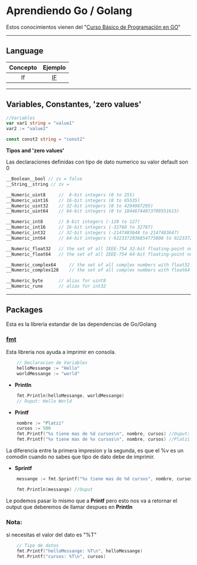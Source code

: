 # Aprendiendo Go / Golang

Estos conocimientos vienen del "[Curso Básico de Programación en GO](https://platzi.com/clases/programacion-golang/)"

---
## Language
|Concepto|Ejemplo|
|:--:|:---:|
|  If |[ IF ](src/if.md)|
---


## Variables, Constantes, 'zero values'

```go
//Variables
var var1 string = "value1"
var2 := "value2"

const const2 string = "const2"
```
__Tipos and 'zero values'__

Las declaraciones definidas con tipo de dato numerico su valor default son 0
```go
__Boolean__bool // zv = false
__String__string // zv = 

__Numeric_uint8     //  8-bit integers (0 to 255)
__Numeric_uint16    // 16-bit integers (0 to 65535)
__Numeric_uint32    // 32-bit integers (0 to 4294967295)
__Numeric_uint64    // 64-bit integers (0 to 18446744073709551615)

__Numeric_int8      // 8-bit integers (-128 to 127)
__Numeric_int16     // 16-bit integers (-32768 to 32767)
__Numeric_int32     // 32-bit integers (-2147483648 to 2147483647)
__Numeric_int64     // 64-bit integers (-9223372036854775808 to 9223372036854775807)

__Numeric_float32   // the set of all IEEE-754 32-bit floating-point numbers
__Numeric_float64   // the set of all IEEE-754 64-bit floating-point numbers

__Numeric_complex64     // the set of all complex numbers with float32 real and imaginary parts
__Numeric_complex128    // the set of all complex numbers with float64 real and imaginary parts

__Numeric_byte      // alias for uint8
__Numeric_rune      // alias for int32

```

---


## Packages
Esta es la libreria estandar de las dependencias de Go/Golang

### [fmt](https://pkg.go.dev/fmt)
Esta libreria nos ayuda a imprimir en consola.

```go
	// Declaracion de Variables
	helloMessange := "Hello"
	worldMessange := "world"
```

- __Println__
```go
    fmt.Println(helloMessange, worldMessange)
    // Ouput: Hello World
```
- __Printf__
```go
	nombre := "Platzi"
	cursos := 500
	fmt.Printf("%s tiene mas de %d cursos\n", nombre, cursos) //Ouput: Platzi tiene mas de 500 cursos
	fmt.Printf("%v tiene mas de %v cursos\n", nombre, cursos) //Platzi tiene mas de 500 cursos
```

La diferencia entre la primera impresion y la segunda, es que el %v es un comodin cuando no sabes que tipo de dato debe de imprimir.

- __Sprintf__
``` go
	messange := fmt.Sprintf("%s tiene mas de %d cursos", nombre, cursos)

	fmt.Println(messange) //Ouput 
```
Le podemos pasar lo mismo que a __Printf__ pero esto nos va a retornar el output que deberemos de llamar despues en __Println__

### Nota:
si necesitas el valor del dato es "%T"

```go
	// Tipo de datos
	fmt.Printf("helloMessange: %T\n", helloMessange)
	fmt.Printf("cursos: %T\n", cursos)
```